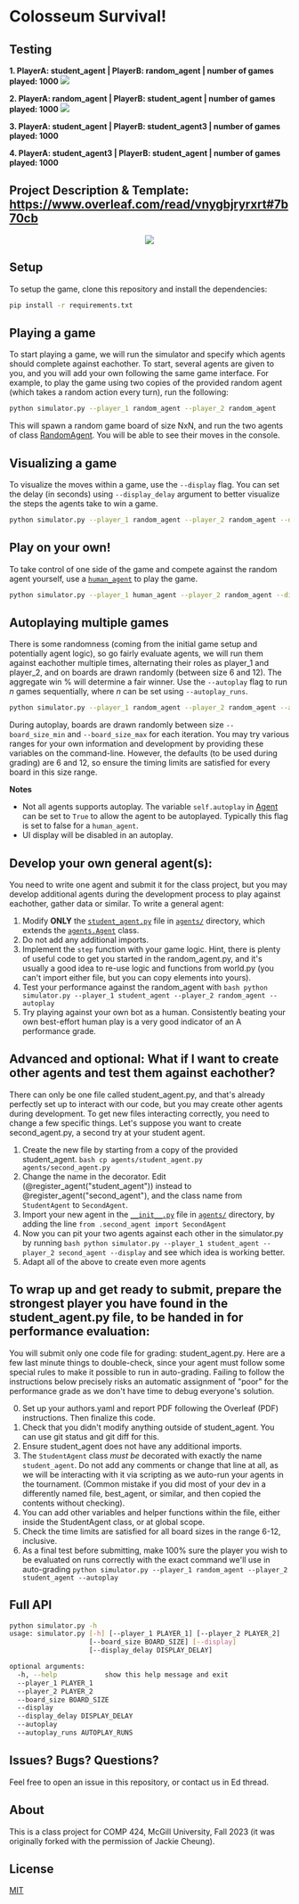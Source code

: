 # Colosseum Survival!

## Testing
**1. PlayerA: student_agent | PlayerB: random_agent | number of games played: 1000**
<img src ="https://i.ibb.co/zQrkScP/Screenshot-2023-11-28-at-11-01-57-PM.png">

**2. PlayerA: random_agent | PlayerB: student_agent | number of games played: 1000**
<img src="https://i.ibb.co/PNX0MmM/Screenshot-2023-11-28-at-11-07-43-PM.png">

**3. PlayerA: student_agent | PlayerB: student_agent3 | number of games played: 1000**

**4. PlayerA: student_agent3 | PlayerB: student_agent | number of games played: 1000**


## Project Description & Template: https://www.overleaf.com/read/vnygbjryrxrt#7b70cb

<p align="center">
  <img src="https://cdn.britannica.com/36/162636-050-932C5D49/Colosseum-Rome-Italy.jpg?w=690&h=388&c=crop">
</p>

## Setup

To setup the game, clone this repository and install the dependencies:

```bash
pip install -r requirements.txt
```

## Playing a game

To start playing a game, we will run the simulator and specify which agents should complete against eachother. To start, several agents are given to you, and you will add your own following the same game interface. For example, to play the game using two copies of the provided random agent (which takes a random action every turn), run the following:

```bash
python simulator.py --player_1 random_agent --player_2 random_agent
```

This will spawn a random game board of size NxN, and run the two agents of class [RandomAgent](agents/random_agent.py). You will be able to see their moves in the console.

## Visualizing a game

To visualize the moves within a game, use the `--display` flag. You can set the delay (in seconds) using `--display_delay` argument to better visualize the steps the agents take to win a game.

```bash
python simulator.py --player_1 random_agent --player_2 random_agent --display
```

## Play on your own!

To take control of one side of the game and compete against the random agent yourself, use a [`human_agent`](agents/human_agent.py) to play the game.

```bash
python simulator.py --player_1 human_agent --player_2 random_agent --display
```

## Autoplaying multiple games

There is some randomness (coming from the initial game setup and potentially agent logic), so go fairly evaluate agents, we will run them against eachother multiple times, alternating their roles as player_1 and player_2, and on boards are drawn randomly (between size 6 and 12). The aggregate win % will determine a fair winner. Use the `--autoplay` flag to run $n$ games sequentially, where $n$ can be set using `--autoplay_runs`.

```bash
python simulator.py --player_1 random_agent --player_2 random_agent --autoplay
```

During autoplay, boards are drawn randomly between size `--board_size_min` and `--board_size_max` for each iteration. You may try various ranges for your own information and development by providing these variables on the command-line. However, the defaults (to be used during grading) are 6 and 12, so ensure the timing limits are satisfied for every board in this size range. 

**Notes**

- Not all agents supports autoplay. The variable `self.autoplay` in [Agent](agents/agent.py) can be set to `True` to allow the agent to be autoplayed. Typically this flag is set to false for a `human_agent`.
- UI display will be disabled in an autoplay.

## Develop your own general agent(s):

You need to write one agent and submit it for the class project, but you may develop additional agents during the development process to play against eachother, gather data or similar. To write a general agent:

1. Modify **ONLY** the [`student_agent.py`](agents/student_agent.py) file in [`agents/`](agents/) directory, which extends the [`agents.Agent`](agents/agent.py) class.
2. Do not add any additional imports.
3. Implement the `step` function with your game logic. Hint, there is plenty of useful code to get you started in the random_agent.py, and it's usually a good idea to re-use logic and functions from world.py (you can't import either file, but you can copy elements into yours).
4. Test your performance against the random_agent with ```bash
python simulator.py --player_1 student_agent --player_2 random_agent --autoplay```
5. Try playing against your own bot as a human. Consistently beating your own best-effort human play is a very good indicator of an A performance grade.

## Advanced and optional: What if I want to create other agents and test them against eachother?

There can only be one file called student_agent.py, and that's already perfectly set up to interact with our code, but you may create other agents during development. To get new files interacting correctly, you need to change a few specific things. Let's suppose you want to create second_agent.py, a second try at your student agent.

1. Create the new file by starting from a copy of the provided student_agent. ```bash cp agents/student_agent.py agents/second_agent.py```
2. Change the name in the decorator. Edit (@register_agent("student_agent")) instead to @register_agent("second_agent"), and the class name from `StudentAgent` to `SecondAgent`. 
3. Import your new agent in the [`__init__.py`](agents/__init__.py) file in [`agents/`](agents/) directory, by adding the line `from .second_agent import SecondAgent`
4. Now you can pit your two agents against each other in the simulator.py by running ```bash python simulator.py --player_1 student_agent --player_2 second_agent --display``` and see which idea is working better.
5. Adapt all of the above to create even more agents
    
## To wrap up and get ready to submit, prepare the strongest player you have found in the student_agent.py file, to be handed in for performance evaluation:

You will submit only one code file for grading: student_agent.py. Here are a few last minute things to double-check, since your agent must follow some special rules to make it possible to run in auto-grading. Failing to follow the instructions below precisely risks an automatic assignment of "poor" for the performance grade as we don't have time to debug everyone's solution.

0. Set up your authors.yaml and report PDF following the Overleaf (PDF) instructions. Then finalize this code.
1. Check that you didn't modify anything outside of student_agent. You can use git status and git diff for this.
2. Ensure student_agent does not have any additional imports.
3. The `StudentAgent` class *must be* decorated with exactly the name `student_agent`. Do not add any comments or change that line at all, as we will be interacting with it via scripting as we auto-run your agents in the tournament. (Common mistake if you did most of your dev in a differently named file, best_agent, or similar, and then copied the contents without checking).
4. You can add other variables and helper functions within the file, either inside the StudentAgent class, or at global scope.
5. Check the time limits are satisfied for all board sizes in the range 6-12, inclusive.
6. As a final test before submitting, make 100% sure the player you wish to be evaluated on runs correctly with the exact command we'll use in auto-grading ```python simulator.py --player_1 random_agent --player_2 student_agent --autoplay```

## Full API

```bash
python simulator.py -h       
usage: simulator.py [-h] [--player_1 PLAYER_1] [--player_2 PLAYER_2]
                    [--board_size BOARD_SIZE] [--display]
                    [--display_delay DISPLAY_DELAY]

optional arguments:
  -h, --help            show this help message and exit
  --player_1 PLAYER_1
  --player_2 PLAYER_2
  --board_size BOARD_SIZE
  --display
  --display_delay DISPLAY_DELAY
  --autoplay
  --autoplay_runs AUTOPLAY_RUNS
```

## Issues? Bugs? Questions?

Feel free to open an issue in this repository, or contact us in Ed thread.

## About

This is a class project for COMP 424, McGill University, Fall 2023 (it was originally forked with the permission of Jackie Cheung).

## License

[MIT](LICENSE)
